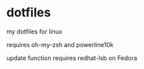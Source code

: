# dotfiles
my dotfiles for linux

requires oh-my-zsh and powerline10k

update function requires redhat-lsb on Fedora
